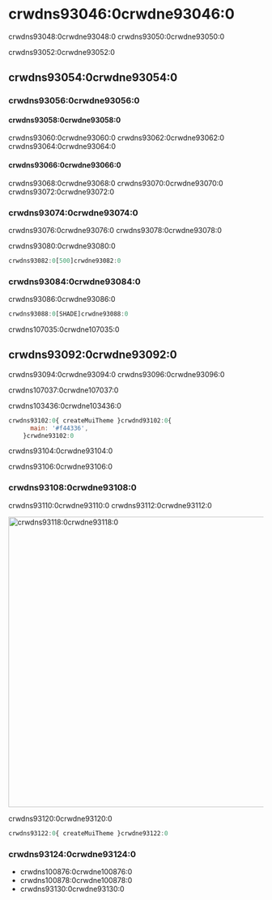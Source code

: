 # crwdns93046:0crwdne93046:0

<p class="description">crwdns93048:0crwdne93048:0 crwdns93050:0crwdne93050:0</p>

crwdns93052:0crwdne93052:0

## crwdns93054:0crwdne93054:0

### crwdns93056:0crwdne93056:0

#### crwdns93058:0crwdne93058:0

crwdns93060:0crwdne93060:0 crwdns93062:0crwdne93062:0 crwdns93064:0crwdne93064:0

#### crwdns93066:0crwdne93066:0

crwdns93068:0crwdne93068:0 crwdns93070:0crwdne93070:0 crwdns93072:0crwdne93072:0

### crwdns93074:0crwdne93074:0

crwdns93076:0crwdne93076:0 crwdns93078:0crwdne93078:0

crwdns93080:0crwdne93080:0

```js
crwdns93082:0[500]crwdne93082:0
```

### crwdns93084:0crwdne93084:0

crwdns93086:0crwdne93086:0

```jsx
crwdns93088:0[SHADE]crwdne93088:0
```

crwdns107035:0crwdne107035:0

## crwdns93092:0crwdne93092:0

crwdns93094:0crwdne93094:0 crwdns93096:0crwdne93096:0

crwdns107037:0crwdne107037:0

crwdns103436:0crwdne103436:0

```jsx
crwdns93102:0{ createMuiTheme }crwdnd93102:0{
      main: '#f44336',
    }crwdne93102:0
```

crwdns93104:0crwdne93104:0

crwdns93106:0crwdne93106:0

### crwdns93108:0crwdne93108:0

crwdns93110:0crwdne93110:0 crwdns93112:0crwdne93112:0

<a href="crwdns93114:0crwdne93114:0" target="_blank" rel="noopener nofollow">
  <img src="crwdns93116:0crwdne93116:0" alt="crwdns93118:0crwdne93118:0" style="width: 574px" />
</a>

crwdns93120:0crwdne93120:0

```jsx
crwdns93122:0{ createMuiTheme }crwdne93122:0
```

### crwdns93124:0crwdne93124:0

- crwdns100876:0crwdne100876:0
- crwdns100878:0crwdne100878:0
- crwdns93130:0crwdne93130:0